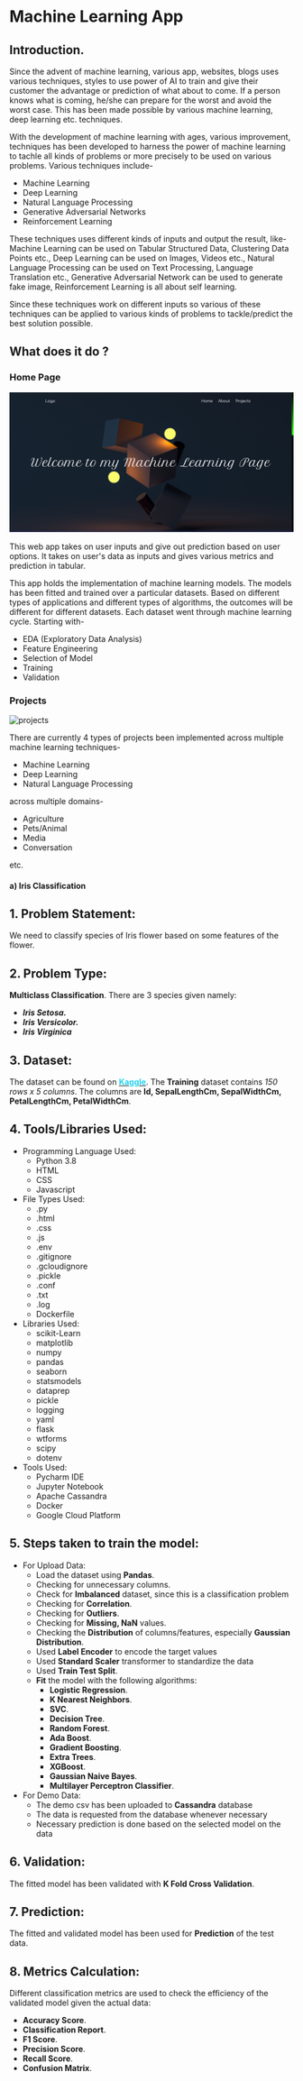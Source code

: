 # Machine Learning App

## Introduction.
<p>Since the advent of machine learning, various app, websites, blogs uses various techniques, styles to use power of AI to train and give their customer the advantage or prediction of what about to come. If a person knows what is coming, he/she can prepare for the worst and avoid the worst case. This has been made possible by various machine learning, deep learning etc. techniques. </p>

<p>With the development of machine learning with ages, various improvement, techniques has been developed to harness the power of machine learning to tachle all kinds of problems or more precisely to be used on various problems. Various techniques include- </p>

<ul>
  <li>Machine Learning</li>
  <li>Deep Learning</li>
  <li>Natural Language Processing</li>
  <li>Generative Adversarial Networks</li>
  <li>Reinforcement Learning</li>
</ul>

These techniques uses different kinds of inputs and output the result, like- 
Machine Learning can be used on Tabular Structured Data, Clustering Data Points etc., 
Deep Learning can be used on Images, Videos etc.,
Natural Language Processing can be used on Text Processing, Language Translation etc.,
Generative Adversarial Network can be used to generate fake image,
Reinforcement Learning is all about self learning.

Since these techniques work on different inputs so various of these techniques can be applied to various kinds of problems to tackle/predict the best solution possible.

## What does it do ?

### Home Page

<img src="/static/Screenshot 2021-12-22 202851.png" alt="main_page" />

<p>This web app takes on user inputs and give out prediction based on user options. It takes on user's data as inputs and gives various metrics and prediction in tabular.</p>

<p>This app holds the implementation of machine learning models. The models has been fitted and trained over a particular datasets. Based on different types of applications and different types of algorithms, the outcomes will be different for different datasets. Each dataset went through machine learning cycle. Starting with- </p>
<ul>
    <li>EDA (Exploratory Data Analysis)</li>
    <li>Feature Engineering</li>
    <li>Selection of Model</li>
    <li>Training</li>
    <li>Validation</li>
</ul>

### Projects

<img src="" alt="projects" />

<p>There are currently 4 types of projects been implemented across multiple machine learning techniques- </p>
<ul>
  <li>Machine Learning</li>
  <li>Deep Learning</li>
  <li>Natural Language Processing</li>
</ul>

<p>across multiple domains- </p>
<ul>
  <li>Agriculture</li>
  <li>Pets/Animal</li>
  <li>Media</li>
  <li>Conversation</li>
</ul>
etc.

#### a) Iris Classification

<h2>1. Problem Statement: </h2>
<p>
  We need to classify species of Iris flower based on some features of the flower.
</p>

<h2>2. Problem Type: </h2>
<p>
  <b>Multiclass Classification</b>. There are 3 species given namely:
</p>
<ul>
  <li><b><i>Iris Setosa.</i></b></li>
  <li><b><i>Iris Versicolor.</i></b></li>
  <li><b><i>Iris Virginica</i></b></li>
</ul>

<h2>3. Dataset: </h2>
<p>
  The dataset can be found on <a href="https://www.kaggle.com/uciml/iris" target="_blank"><b style="color: #22D3EE;">Kaggle</b></a>.
  The <b>Training</b> dataset contains <i>150 rows x 5 columns</i>. The columns are <b>Id, SepalLengthCm, SepalWidthCm, PetalLengthCm, PetalWidthCm</b>.
</p>

<h2>4. Tools/Libraries Used: </h2>
<ul>
  <li>Programming Language Used:
      <ul>
          <li>Python 3.8</li>
          <li>HTML</li>
          <li>CSS</li>
          <li>Javascript</li>
      </ul>
  </li>
  <li>File Types Used:
      <ul>
          <li>.py</li>
          <li>.html</li>
          <li>.css</li>
          <li>.js</li>
          <li>.env</li>
          <li>.gitignore</li>
          <li>.gcloudignore</li>
          <li>.pickle</li>
          <li>.conf</li>
          <li>.txt</li>
          <li>.log</li>
          <li>Dockerfile</li>
      </ul>
  </li>
  <li>Libraries Used:
      <ul>
          <li>scikit-Learn</li>
          <li>matplotlib</li>
          <li>numpy</li>
          <li>pandas</li>
          <li>seaborn</li>
          <li>statsmodels</li>
          <li>dataprep</li>
          <li>pickle</li>
          <li>logging</li>
          <li>yaml</li>
          <li>flask</li>
          <li>wtforms</li>
          <li>scipy</li>
          <li>dotenv</li>
      </ul>
  </li>
  <li>Tools Used:
      <ul>
          <li>Pycharm IDE</li>
          <li>Jupyter Notebook</li>
          <li>Apache Cassandra</li>
          <li>Docker</li>
          <li>Google Cloud Platform</li>
      </ul>
  </li>
</ul>

<h2>5. Steps taken to train the model: </h2>
<ul>
  <li>For Upload Data:
      <ul>
          <li>Load the dataset using <b>Pandas</b>.</li>
          <li>Checking for unnecessary columns.</li>
          <li>Check for <b>Imbalanced</b> dataset, since this is a classification problem</li>
          <li>Checking for <b>Correlation</b>.</li>
          <li>Checking for <b>Outliers</b>.</li>
          <li>Checking for <b>Missing, NaN</b> values.</li>
          <li>Checking the <b>Distribution</b> of columns/features, especially <b>Gaussian Distribution</b>.</li>
          <li>Used <b>Label Encoder</b> to encode the target values</li>
          <li>Used <b>Standard Scaler</b> transformer to standardize the data</li>
          <li>Used <b>Train Test Split</b>.</li>
          <li><b>Fit</b> the model with the following algorithms:
              <ul>
                  <li><b>Logistic Regression</b>.</li>
                  <li><b>K Nearest Neighbors</b>.</li>
                  <li><b>SVC</b>.</li>
                  <li><b>Decision Tree</b>.</li>
                  <li><b>Random Forest</b>.</li>
                  <li><b>Ada Boost</b>.</li>
                  <li><b>Gradient Boosting</b>.</li>
                  <li><b>Extra Trees</b>.</li>
                  <li><b>XGBoost</b>.</li>
                  <li><b>Gaussian Naive Bayes</b>.</li>
                  <li><b>Multilayer Perceptron Classifier</b>.</li>
              </ul>
          </li>
      </ul>
  </li>
  <li>For Demo Data:
      <ul>
          <li>The demo csv has been uploaded to <b>Cassandra</b> database</li>
          <li>The data is requested from the database whenever necessary</li>
          <li>Necessary prediction is done based on the selected model on the data</li>
      </ul>
  </li>
</ul>

<h2>6. Validation: </h2>
<p>
  The fitted model has been validated with <b>K Fold Cross Validation</b>.
</p>

<h2>7. Prediction: </h2>
<p>
  The fitted and validated model has been used for <b>Prediction</b> of the test data.
</p>

<h2>8. Metrics Calculation: </h2>
<p>
  Different classification metrics are used to check the efficiency of the validated model given the actual data:
</p>
<ul>
  <li><b>Accuracy Score</b>.</li>
  <li><b>Classification Report</b>.</li>
  <li><b>F1 Score</b>.</li>
  <li><b>Precision Score</b>.</li>
  <li><b>Recall Score</b>.</li>
  <li><b>Confusion Matrix</b>.</li>
</ul>

